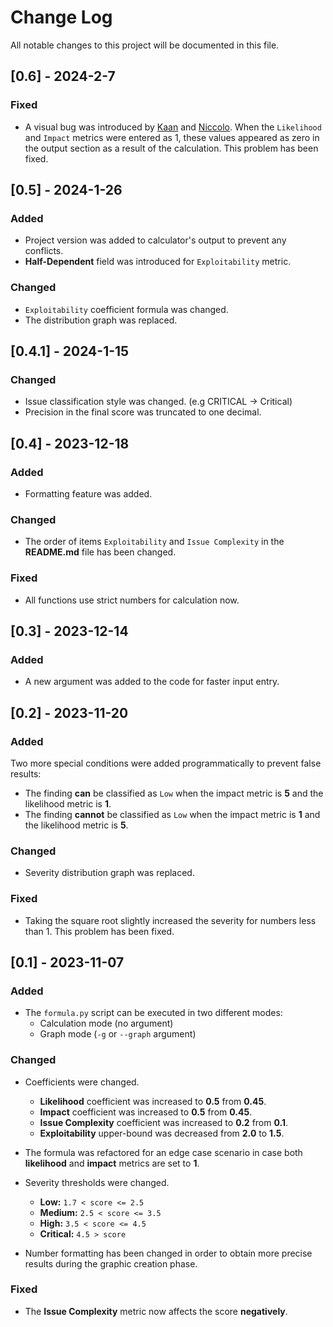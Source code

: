 
# Change Log
All notable changes to this project will be documented in this file.

## [0.6] - 2024-2-7

### Fixed
- A visual bug was introduced by [Kaan](https://github.com/kcaglan-hacken) and [Niccolo](https://github.com/npozzolini-hacken). When the `Likelihood` and `Impact` metrics were entered as 1, these values appeared as zero in the output section as a result of the calculation. This problem has been fixed.

## [0.5] - 2024-1-26

### Added
- Project version was added to calculator's output to prevent any conflicts.
- **Half-Dependent** field was introduced for `Exploitability` metric.

### Changed
- `Exploitability` coefficient formula was changed. 
- The distribution graph was replaced.

## [0.4.1] - 2024-1-15

### Changed
- Issue classification style was changed. (e.g CRITICAL -> Critical)
- Precision in the final score was truncated to one decimal.

## [0.4] - 2023-12-18

### Added
- Formatting feature was added.

### Changed
- The order of items `Exploitability` and `Issue Complexity` in the **README.md** file has been changed.

### Fixed
- All functions use strict numbers for calculation now.

## [0.3] - 2023-12-14

### Added 
- A new argument was added to the code for faster input entry.

## [0.2] - 2023-11-20

### Added
Two more special conditions were added programmatically to prevent false results:
- The finding **can** be classified as `Low` when the impact metric is **5** and the likelihood metric is **1**.
- The finding **cannot** be classified as `Low` when the impact metric is  **1** and the likelihood metric is **5**.

### Changed
- Severity distribution graph was replaced.

### Fixed
- Taking the square root slightly increased the severity for numbers less than 1. This problem has been fixed.
 
## [0.1] - 2023-11-07
 
### Added
- The `formula.py` script can be executed in two different modes:
    - Calculation mode (no argument)
    - Graph mode (`-g` or `--graph` argument)
 
### Changed
- Coefficients were changed.
    - **Likelihood** coefficient was increased to **0.5** from **0.45**.
    - **Impact** coefficient was increased to **0.5** from **0.45**.
    - **Issue Complexity** coefficient was increased to **0.2** from **0.1**.
    - **Exploitability** upper-bound was decreased from **2.0** to **1.5**.

- The formula was refactored for an edge case scenario in case both **likelihood** and **impact** metrics are set to **1**.

- Severity thresholds were changed.
    - **Low:** `1.7 < score <= 2.5`
    - **Medium:** `2.5 < score <= 3.5`
    - **High:** `3.5 < score <= 4.5`
    - **Critical:** `4.5 > score`

- Number formatting has been changed in order to obtain more precise results during the graphic creation phase.

### Fixed
- The **Issue Complexity** metric now affects the score **negatively**.
 
